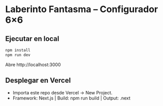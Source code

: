 # Laberinto Fantasma – Configurador 6×6

## Ejecutar en local
```bash
npm install
npm run dev
```
Abre http://localhost:3000

## Desplegar en Vercel
- Importa este repo desde Vercel → New Project.
- Framework: Next.js | Build: npm run build | Output: .next

